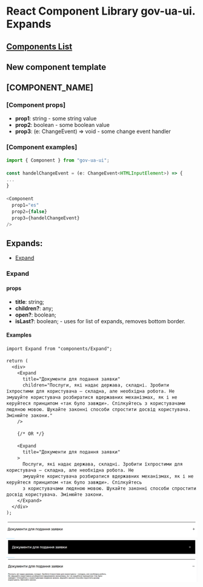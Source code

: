# React Component Library gov-ua-ui. Expands

## [Components List](COMPONENTS_LIST.md)

## New component template

## [COMPONENT_NAME]

### [Component props]

- **prop1**: string - some string value
- **prop2**: boolean - some boolean value
- **prop3**: (e: ChangeEvent<HTMLInputElement>) => void - some change event handler

### [Component examples]

```js
import { Component } from "gov-ua-ui";

const handelChangeEvent = (e: ChangeEvent<HTMLInputElement>) => {
...
}

<Component
  prop1="es"
  prop2={false}
  prop3={handelChangeEvent}
/>
```

## Expands:

- [Expand](#Expand)

### Expand

<a name="Expand"></a>

#### props

- **title**: string;
- **children?**: any;
- **open?**: boolean;
- **isLast?**: boolean; - uses for list of expands, removes bottom border.

#### Examples

```tsx
import Expand from "components/Expand";

return (
  <div>
    <Expand
      title="Документи для подання заявки"
      children="Послуги, які надає держава, складні. Зробити їхпростими для користувача – складна, але необхідна робота. Не змушуйте користувача розбиратися вдержавних механізмах, як і не керуйтеся принципом «так було завжди». Спілкуйтесь з користувачами людяною мовою. Шукайте законні способи спростити досвід користувача. Змінюйте закони."
    />

    {/* OR */}

    <Expand
      title="Документи для подання заявки"
    >
      Послуги, які надає держава, складні. Зробити їхпростими для користувача – складна, але необхідна робота. Не
      змушуйте користувача розбиратися вдержавних механізмах, як і не керуйтеся принципом «так було завжди». Спілкуйтесь
      з користувачами людяною мовою. Шукайте законні способи спростити досвід користувача. Змінюйте закони.
    </Expand>
  </div>
);
```
![img_3.png](mdImages/Expand_1.png)
![img_4.png](mdImages/Expand_2.png)
![img_5.png](mdImages/Expand_3.png)
